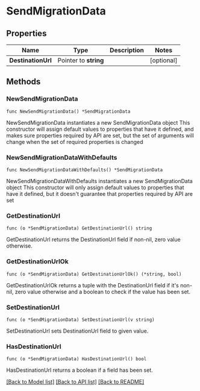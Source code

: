 # SendMigrationData

## Properties

Name | Type | Description | Notes
------------ | ------------- | ------------- | -------------
**DestinationUrl** | Pointer to **string** |  | [optional] 

## Methods

### NewSendMigrationData

`func NewSendMigrationData() *SendMigrationData`

NewSendMigrationData instantiates a new SendMigrationData object
This constructor will assign default values to properties that have it defined,
and makes sure properties required by API are set, but the set of arguments
will change when the set of required properties is changed

### NewSendMigrationDataWithDefaults

`func NewSendMigrationDataWithDefaults() *SendMigrationData`

NewSendMigrationDataWithDefaults instantiates a new SendMigrationData object
This constructor will only assign default values to properties that have it defined,
but it doesn't guarantee that properties required by API are set

### GetDestinationUrl

`func (o *SendMigrationData) GetDestinationUrl() string`

GetDestinationUrl returns the DestinationUrl field if non-nil, zero value otherwise.

### GetDestinationUrlOk

`func (o *SendMigrationData) GetDestinationUrlOk() (*string, bool)`

GetDestinationUrlOk returns a tuple with the DestinationUrl field if it's non-nil, zero value otherwise
and a boolean to check if the value has been set.

### SetDestinationUrl

`func (o *SendMigrationData) SetDestinationUrl(v string)`

SetDestinationUrl sets DestinationUrl field to given value.

### HasDestinationUrl

`func (o *SendMigrationData) HasDestinationUrl() bool`

HasDestinationUrl returns a boolean if a field has been set.


[[Back to Model list]](../README.md#documentation-for-models) [[Back to API list]](../README.md#documentation-for-api-endpoints) [[Back to README]](../README.md)


